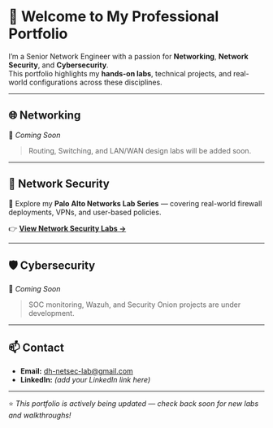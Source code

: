 # 👋 Welcome to My Professional Portfolio

I’m a Senior Network Engineer with a passion for **Networking**, **Network Security**, and **Cybersecurity**.  
This portfolio highlights my **hands-on labs**, technical projects, and real-world configurations across these disciplines.

---

## 🌐 Networking
🚧 *Coming Soon*  
> Routing, Switching, and LAN/WAN design labs will be added soon.

---

## 🔐 Network Security
🧱 Explore my **Palo Alto Networks Lab Series** — covering real-world firewall deployments, VPNs, and user-based policies.

👉 [**View Network Security Labs →**](network-security/index.md)

---

## 🛡 Cybersecurity
🚧 *Coming Soon*  
> SOC monitoring, Wazuh, and Security Onion projects are under development.

---

## 📫 Contact
- **Email:** dh-netsec-lab@gmail.com  
- **LinkedIn:** *(add your LinkedIn link here)*

---

⭐ *This portfolio is actively being updated — check back soon for new labs and walkthroughs!*

